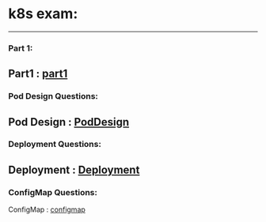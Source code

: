 # k8s exam:
--------------------------------------------------------
### Part 1:
Part1 : [part1](part1/)
--------------------------------------------------------
### Pod Design Questions:
Pod Design : [PodDesign](PodDesign)
--------------------------------------------------------
### Deployment Questions:
Deployment : [Deployment](Deployment)
--------------------------------------------------------
### ConfigMap Questions:
ConfigMap : [configmap](configmap)
